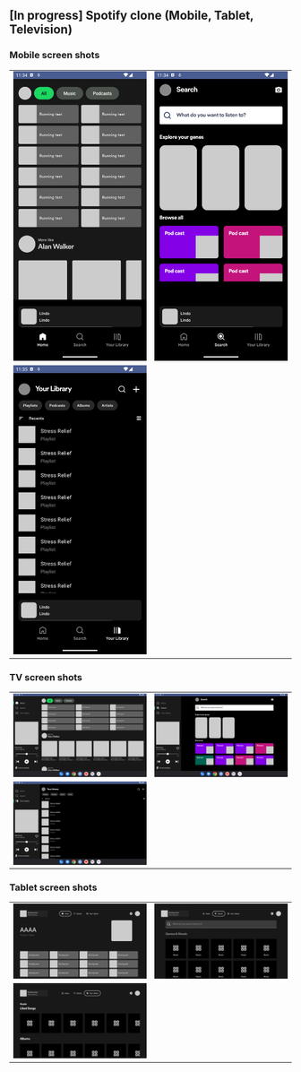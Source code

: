 ## [In progress] Spotify clone (Mobile, Tablet, Television)

### Mobile screen shots

|                                       |                                   |
|---------------------------------------|-----------------------------------|
| ![Home](resources/mobile-1.png)       | ![Search](resources/mobile-2.png) |
| ![My Library](resources/mobile-3.png) |                                   |

### TV screen shots

|                                       |                                   |
|---------------------------------------|-----------------------------------|
| ![Home](resources/tablet-1.png)       | ![Search](resources/tablet-2.png) |
| ![My Library](resources/tablet-3.png) |                                   |

### Tablet screen shots

|                                   |                               |
|-----------------------------------|-------------------------------|
| ![Home](resources/tv-1.png)       | ![Search](resources/tv-2.png) |
| ![My Library](resources/tv-3.png) |                               |
